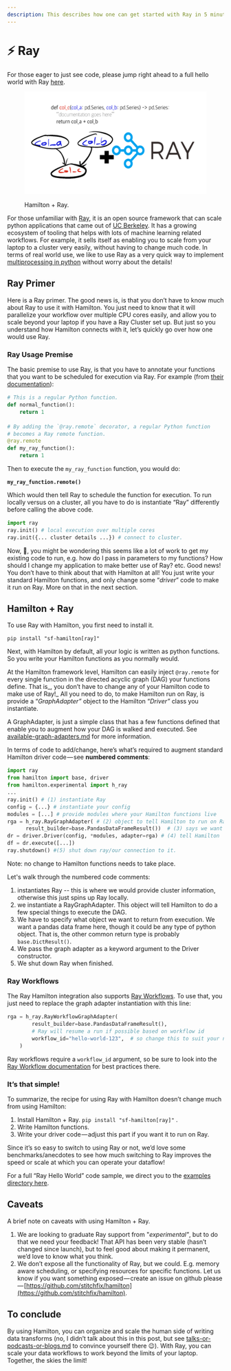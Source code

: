 ```yaml
---
description: This describes how one can get started with Ray in 5 minutes.
---
```


# ⚡ Ray

For those eager to just see code, please jump right ahead to a full hello world with Ray [here](https://github.com/stitchfix/hamilton/tree/main/examples/ray).

<figure><img src="../.gitbook/assets/Hamilton + ray post image.png" alt=""><figcaption><p>Hamilton + Ray.</p></figcaption></figure>

For those unfamiliar with [Ray](https://ray.io/), it is an open source framework that can scale python applications that came out of [UC Berkeley](https://rise.cs.berkeley.edu/projects/ray/). It has a growing ecosystem of tooling that helps with lots of machine learning related workflows. For example, it sells itself as enabling you to scale from your laptop to a cluster very easily, without having to change much code. In terms of real world use, we like to use Ray as a very quick way to implement [multiprocessing in python](https://machinelearningmastery.com/multiprocessing-in-python/) without worry about the details!

## Ray Primer

Here is a Ray primer. The good news is, is that you don’t have to know much about Ray to use it with Hamilton. You just need to know that it will parallelize your workflow over multiple CPU cores easily, and allow you to scale beyond your laptop if you have a Ray Cluster set up. But just so you understand how Hamilton connects with it, let’s quickly go over how one would use Ray.

### **Ray Usage Premise**

The basic premise to use Ray, is that you have to annotate your functions that you want to be scheduled for execution via Ray. For example (from [their documentation](https://docs.ray.io/en/latest/ray-core/tasks.html#ray-remote-functions)):

```python
# This is a regular Python function.
def normal_function():
    return 1

# By adding the `@ray.remote` decorator, a regular Python function
# becomes a Ray remote function.
@ray.remote
def my_ray_function():
    return 1

```

Then to execute the `my_ray_function` function, you would do:

<pre class="language-python"><code class="lang-python"><strong>my_ray_function.remote()</strong></code></pre>

Which would then tell Ray to schedule the function for execution. To run locally versus on a cluster, all you have to do is instantiate “Ray” differently before calling the above code.

```python
import ray
ray.init() # local execution over multiple cores
ray.init({... cluster details ...}) # connect to cluster.
```

Now, 🤔, you might be wondering this seems like a lot of work to get my existing code to run, e.g. how do I pass in parameters to my functions? How should I change my application to make better use of Ray? etc. Good news! You don’t have to think about that with Hamilton at all! You just write your standard Hamilton functions, and only change some “_driver_” code to make it run on Ray. More on that in the next section.

## Hamilton + Ray

To use Ray with Hamilton, you first need to install it.

```
pip install "sf-hamilton[ray]"
```

Next, with Hamilton by default, all your logic is written as python functions. So you write your Hamilton functions as you normally would.&#x20;

At the Hamilton framework level, Hamilton can easily inject `@ray.remote` for every single function in the directed acyclic graph (DAG) your functions define. That is_, you don’t have to change any of your Hamilton code to make use of Ray!_ All you need to do, to make Hamilton run on Ray, is provide a “_GraphAdapter”_ object to the Hamilton “_Driver”_ class you instantiate.&#x20;

A GraphAdapter, is just a simple class that has a few functions defined that enable you to augment how your DAG is walked and executed. See [available-graph-adapters.md](../reference/api-reference/available-graph-adapters.md "mention") for more information.

In terms of code to add/change, here’s what’s required to augment standard Hamilton driver code — see **numbered comments**:

```python
import ray
from hamilton import base, driver
from hamilton.experimental import h_ray
...
ray.init() # (1) instantiate Ray
config = {...} # instantiate your config
modules = [...] # provide modules where your Hamilton functions live
rga = h_ray.RayGraphAdapter( # (2) object to tell Hamilton to run on Ray     
      result_builder=base.PandasDataFrameResult())  # (3) says we want a DF as a result
dr = driver.Driver(config, *modules, adapter=rga) # (4) tell Hamilton
df = dr.execute([...])
ray.shutdown() #(5) shut down ray/our connection to it.
```

Note: no change to Hamilton functions needs to take place.

Let's walk through the numbered code comments:

1. instantiates Ray -- this is where we would provide cluster information, otherwise this just spins up Ray locally.
2. we instantiate a RayGraphAdapter. This object will tell Hamilton to do a few special things to execute the DAG.
3. We have to specify what object we want to return from execution. We want a pandas data frame here, though it could be any type of python object. That is, the other common return type is probably `base.DictResult()`.
4. We pass the graph adapter as a keyword argument to the Driver constructor.
5. We shut down Ray when finished.

### Ray Workflows

The Ray Hamilton integration also supports [Ray Workflows](https://docs.ray.io/en/latest/workflows/concepts.html). To use that, you just need to replace the graph adapter instantiation with this line:

```python
rga = h_ray.RayWorkflowGraphAdapter(
        result_builder=base.PandasDataFrameResult(),
        # Ray will resume a run if possible based on workflow id
        workflow_id="hello-world-123",  # so change this to suit your needs
    )
```

Ray workflows require a `workflow_id` argument, so be sure to look into the [Ray Workflow documentation](https://docs.ray.io/en/latest/workflows/concepts.html) for best practices there.

### **It’s that simple!**

To summarize, the recipe for using Ray with Hamilton doesn’t change much from using Hamilton:

1. Install Hamilton + Ray. `pip install "sf-hamilton[ray]"` .
2. Write Hamilton functions.
3. Write your driver code — adjust this part if you want it to run on Ray.

Since it’s so easy to switch to using Ray or not, we’d love some benchmarks/anecdotes to see how much switching to Ray improves the speed or scale at which you can operate your dataflow!

For a full “Ray Hello World” code sample, we direct you to the [examples directory here](https://github.com/stitchfix/hamilton/tree/main/examples/ray/hello\_world).

## Caveats

A brief note on caveats with using Hamilton + Ray.

1. We are looking to graduate Ray support from "_experimental"_, but to do that we need your feedback! That API has been very stable (hasn’t changed since launch), but to feel good about making it permanent, we’d love to know what you think.
2. We don’t expose all the functionality of Ray, but we could. E.g. memory aware scheduling, or specifying resources for specific functions. Let us know if you want something exposed — create an issue on github please — [https://github.com/stitchfix/hamilton](https://github.com/stitchfix/hamilton).

## To conclude

By using Hamilton, you can organize and scale the human side of writing data transforms (no, I didn’t talk about this in this post, but see [talks-or-podcasts-or-blogs.md](../talks-or-podcasts-or-blogs.md "mention") to convince yourself there 😉). With Ray, you can scale your data workflows to work beyond the limits of your laptop. Together, the skies the limit!
